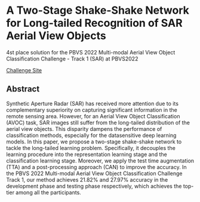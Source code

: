 # A Two-Stage Shake-Shake Network for Long-tailed Recognition of SAR Aerial View Objects
4st place solution for the PBVS 2022 Multi-modal Aerial View Object Classification Challenge - Track 1 (SAR) at PBVS2022

[Challenge Site](https://codalab.lisn.upsaclay.fr/competitions/1388)

## Abstract
Synthetic Aperture Radar (SAR) has received more attention due to its complementary superiority on capturing significant information in the remote sensing area. However, for an Aerial View Object Classification (AVOC) task, SAR images still suffer from the long-tailed distribution of the aerial view objects. This disparity dampens the performance of classification methods, especially for the datasensitive deep learning models. In this paper, we propose a two-stage shake-shake network to tackle the long-tailed learning problem. Specifically, it decouples the learning procedure into the representation learning stage and the classification learning stage. Moreover, we apply the test time augmentation (TTA) and a post-processing approach (CAN) to improve the accuracy. In the PBVS 2022 Multi-modal Aerial View Object Classification Challenge Track 1, our method achieves 21.82% and 27.97% accuracy in the development phase and testing phase respectively, which achieves the top-tier among all the participants.

